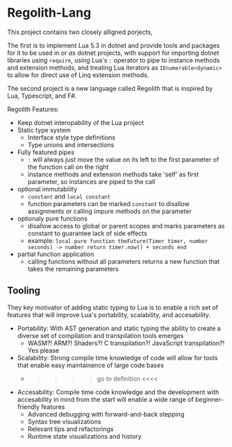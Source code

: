# Regolith-Lang

This project contains two closely alligned porjects,

The first is to implement Lua 5.3 in dotnet and provide tools and packages for it to be used in or *as* dotnet projects, with support for importing dotnet libraries using `require`, using Lua's `:` operator to pipe to instance methods and extension methods, and treating Lua iterators as `IEnumerable<dynamic>` to allow for direct use of Linq extension methods.

The second project is a new language called Regolith that is inspired by Lua, Typescript, and F#. 

Regolith Features:

 * Keep dotnet interopability of the Lua project
 * Static type system
    * Interface style type definitions
    * Type unions and intersections
 * Fully featured pipes
    * `:` will always just move the value on its left to the first parameter of the function call on the right
    * instance methods and extension methods take 'self' as first parameter, so instances are piped to the call
 * optional immutability
    * `constant` and `local constant`
    * function parameters can be marked `constant` to disallow assignments or calling impure methods on the parameter
 * optionaly pure functions    
    * disallow access to global or parent scopes and marks parameters as constant to guarantee lack of side effects
    * example: `local pure function theFuture(Timer timer, number seconds) -> number return timer.now() + seconds end`
 * partial function application
    * calling functions without all parameters returns a new function that takes the remaining parameters

## Tooling

They key motivator of adding static typing to Lua is to enable a rich set of features that will improve Lua's portability, scalability, and accesability. 

 * Portability: With AST generation and static typing the ability to create a diverse set of compilation and transpilation tools emerges
    * WASM?! ARM?! Shaders?! C transpilation?! JavaScript transpilation?! Yes please
 * Scalability: Strong compile time knowledge of code will allow for tools that enable easy maintainence of large code bases
    * >>>> go to definition <<<<
 * Accesability: Compile time code knowledge and the development with accesability in mind from the start will enable a wide range of beginner-friendly features
    * Advanced debugging with forward-and-back stepping
    * Syntax tree visualizations
    * Relevant tips and refactorings
    * Runtime state visualizations and history